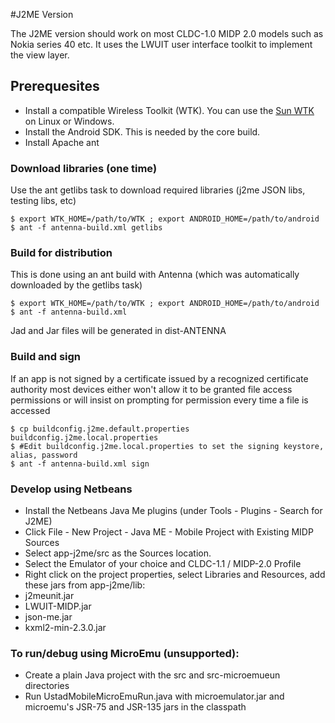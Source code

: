 #J2ME Version

The J2ME version should work on most CLDC-1.0 MIDP 2.0 models such as Nokia series 40 etc.
It uses the LWUIT user interface toolkit to implement the view layer.

## Prerequesites
* Install a compatible Wireless Toolkit (WTK). You can use the [Sun WTK](www.oracle.com/technetwork/java/javasebusiness/downloads/java-archive-downloads-javame-419430.html) on Linux or Windows.
* Install the Android SDK. This is needed by the core build.
* Install Apache ant

### Download libraries (one time)
Use the ant getlibs task to download required libraries (j2me JSON libs, testing libs, etc)
```
$ export WTK_HOME=/path/to/WTK ; export ANDROID_HOME=/path/to/android
$ ant -f antenna-build.xml getlibs
```

### Build for distribution
This is done using an ant build with Antenna (which was automatically downloaded by the getlibs task)
```
$ export WTK_HOME=/path/to/WTK ; export ANDROID_HOME=/path/to/android
$ ant -f antenna-build.xml
```
Jad and Jar files will be generated in dist-ANTENNA

### Build and sign
If an app is not signed by a certificate issued by a recognized certificate authority most devices either won't allow it to be granted file access permissions or will insist on prompting for permission every time a file is accessed
```
$ cp buildconfig.j2me.default.properties buildconfig.j2me.local.properties
$ #Edit buildconfig.j2me.local.properties to set the signing keystore, alias, password
$ ant -f antenna-build.xml sign
```

### Develop using Netbeans

* Install the Netbeans Java Me plugins (under Tools - Plugins - Search for J2ME)
* Click File - New Project - Java ME - Mobile Project with Existing MIDP Sources
* Select app-j2me/src as the Sources location.
* Select the Emulator of your choice and CLDC-1.1 / MIDP-2.0 Profile
* Right click on the project properties, select Libraries and Resources, add these jars from app-j2me/lib:
 * j2meunit.jar
 * LWUIT-MIDP.jar
 * json-me.jar
 * kxml2-min-2.3.0.jar


### To run/debug using MicroEmu (unsupported):

* Create a plain Java project with the src and src-microemueun directories
* Run UstadMobileMicroEmuRun.java with microemulator.jar and microemu's JSR-75 and JSR-135 jars in the classpath



